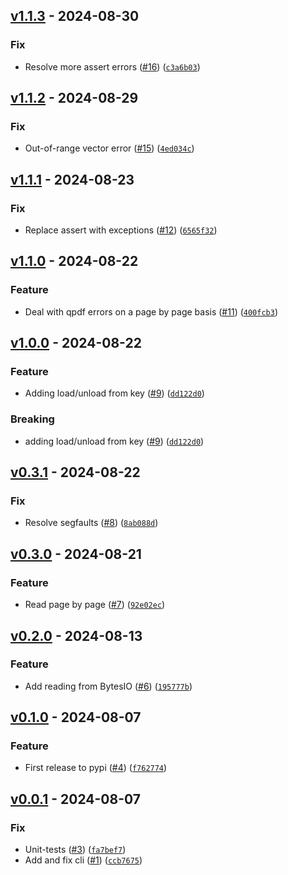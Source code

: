 ## [v1.1.3](https://github.com/DS4SD/docling-parse/releases/tag/v1.1.3) - 2024-08-30

### Fix

* Resolve more assert errors ([#16](https://github.com/DS4SD/docling-parse/issues/16)) ([`c3a6b03`](https://github.com/DS4SD/docling-parse/commit/c3a6b038571909a41b3abd237215b756c3eacc62))

## [v1.1.2](https://github.com/DS4SD/docling-parse/releases/tag/v1.1.2) - 2024-08-29

### Fix

* Out-of-range vector error ([#15](https://github.com/DS4SD/docling-parse/issues/15)) ([`4ed034c`](https://github.com/DS4SD/docling-parse/commit/4ed034cc0fb3988a9216e3574b9f34c155dae452))

## [v1.1.1](https://github.com/DS4SD/docling-parse/releases/tag/v1.1.1) - 2024-08-23

### Fix

* Replace assert with exceptions ([#12](https://github.com/DS4SD/docling-parse/issues/12)) ([`6565f32`](https://github.com/DS4SD/docling-parse/commit/6565f32bdeb17d9796a94ccf3c8f8c4e0e73bf49))

## [v1.1.0](https://github.com/DS4SD/docling-parse/releases/tag/v1.1.0) - 2024-08-22

### Feature

* Deal with qpdf errors on a page by page basis ([#11](https://github.com/DS4SD/docling-parse/issues/11)) ([`400fcb3`](https://github.com/DS4SD/docling-parse/commit/400fcb30b1813206bb98a17d85537af1471837a2))

## [v1.0.0](https://github.com/DS4SD/docling-parse/releases/tag/v1.0.0) - 2024-08-22

### Feature

* Adding load/unload from key ([#9](https://github.com/DS4SD/docling-parse/issues/9)) ([`dd122d0`](https://github.com/DS4SD/docling-parse/commit/dd122d0c938e0054d22540949c9ee5b839c34c54))

### Breaking

* adding load/unload from key ([#9](https://github.com/DS4SD/docling-parse/issues/9)) ([`dd122d0`](https://github.com/DS4SD/docling-parse/commit/dd122d0c938e0054d22540949c9ee5b839c34c54))

## [v0.3.1](https://github.com/DS4SD/docling-parse/releases/tag/v0.3.1) - 2024-08-22

### Fix

* Resolve segfaults ([#8](https://github.com/DS4SD/docling-parse/issues/8)) ([`8ab088d`](https://github.com/DS4SD/docling-parse/commit/8ab088daf07c2c1d959aab79d0845e2181667b0e))

## [v0.3.0](https://github.com/DS4SD/docling-parse/releases/tag/v0.3.0) - 2024-08-21

### Feature

* Read page by page ([#7](https://github.com/DS4SD/docling-parse/issues/7)) ([`92e02ec`](https://github.com/DS4SD/docling-parse/commit/92e02ec4c1bdfc3e5cb899de8ea0e3384848560d))

## [v0.2.0](https://github.com/DS4SD/docling-parse/releases/tag/v0.2.0) - 2024-08-13

### Feature

* Add reading from BytesIO ([#6](https://github.com/DS4SD/docling-parse/issues/6)) ([`195777b`](https://github.com/DS4SD/docling-parse/commit/195777b656969d5021b7d8d55d2d208b61dfcb0f))

## [v0.1.0](https://github.com/DS4SD/docling-parse/releases/tag/v0.1.0) - 2024-08-07

### Feature

* First release to pypi ([#4](https://github.com/DS4SD/docling-parse/issues/4)) ([`f762774`](https://github.com/DS4SD/docling-parse/commit/f762774a8db2bd198b9c017a36a25fdd98ac1b41))

## [v0.0.1](https://github.com/DS4SD/docling-parse/releases/tag/v0.0.1) - 2024-08-07

### Fix

* Unit-tests ([#3](https://github.com/DS4SD/docling-parse/issues/3)) ([`fa7bef7`](https://github.com/DS4SD/docling-parse/commit/fa7bef7f35209d7f3d3d4a3eef37f704f94c9cac))
* Add and fix cli ([#1](https://github.com/DS4SD/docling-parse/issues/1)) ([`ccb7675`](https://github.com/DS4SD/docling-parse/commit/ccb7675e248f9aba088a4b0c846caf7363be14bc))
